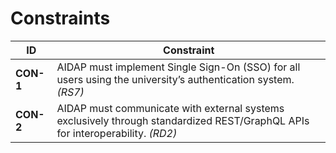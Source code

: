 # Constraints

| ID | Constraint |
|----|-------------|
| **CON-1** | AIDAP must implement Single Sign-On (SSO) for all users using the university’s authentication system. *(RS7)* |
| **CON-2** | AIDAP must communicate with external systems exclusively through standardized REST/GraphQL APIs for interoperability. *(RD2)* |

